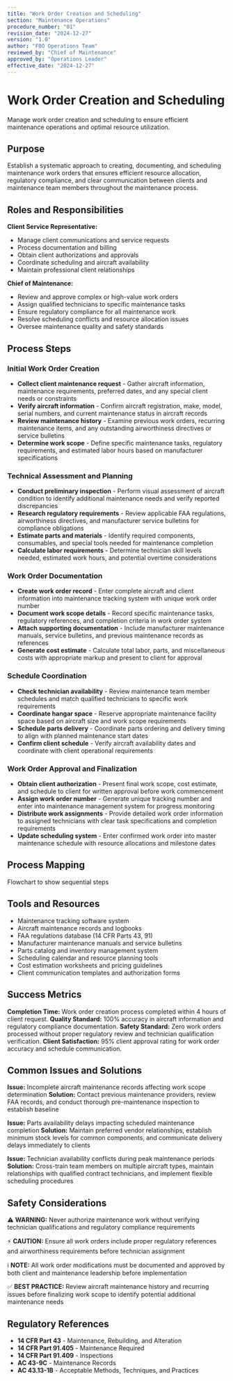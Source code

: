 ```yaml
---
title: "Work Order Creation and Scheduling"
section: "Maintenance Operations"
procedure_number: "01"
revision_date: "2024-12-27"
version: "1.0"
author: "FBO Operations Team"
reviewed_by: "Chief of Maintenance"
approved_by: "Operations Leader"
effective_date: "2024-12-27"
---
```


# Work Order Creation and Scheduling

Manage work order creation and scheduling to ensure efficient maintenance operations and optimal resource utilization.

## Purpose

Establish a systematic approach to creating, documenting, and scheduling maintenance work orders that ensures efficient resource allocation, regulatory compliance, and clear communication between clients and maintenance team members throughout the maintenance process.

## Roles and Responsibilities

**Client Service Representative:**

- Manage client communications and service requests
- Process documentation and billing
- Obtain client authorizations and approvals
- Coordinate scheduling and aircraft availability
- Maintain professional client relationships

**Chief of Maintenance:**

- Review and approve complex or high-value work orders
- Assign qualified technicians to specific maintenance tasks
- Ensure regulatory compliance for all maintenance work
- Resolve scheduling conflicts and resource allocation issues
- Oversee maintenance quality and safety standards
## Process Steps

### Initial Work Order Creation

- **Collect client maintenance request** - Gather aircraft information, maintenance requirements, preferred dates, and any special client needs or constraints
- **Verify aircraft information** - Confirm aircraft registration, make, model, serial numbers, and current maintenance status in aircraft records
- **Review maintenance history** - Examine previous work orders, recurring maintenance items, and any outstanding airworthiness directives or service bulletins
- **Determine work scope** - Define specific maintenance tasks, regulatory requirements, and estimated labor hours based on manufacturer specifications

### Technical Assessment and Planning

- **Conduct preliminary inspection** - Perform visual assessment of aircraft condition to identify additional maintenance needs and verify reported discrepancies
- **Research regulatory requirements** - Review applicable FAA regulations, airworthiness directives, and manufacturer service bulletins for compliance obligations
- **Estimate parts and materials** - Identify required components, consumables, and special tools needed for maintenance completion
- **Calculate labor requirements** - Determine technician skill levels needed, estimated work hours, and potential overtime considerations

### Work Order Documentation

- **Create work order record** - Enter complete aircraft and client information into maintenance tracking system with unique work order number
- **Document work scope details** - Record specific maintenance tasks, regulatory references, and completion criteria in work order system
- **Attach supporting documentation** - Include manufacturer maintenance manuals, service bulletins, and previous maintenance records as references
- **Generate cost estimate** - Calculate total labor, parts, and miscellaneous costs with appropriate markup and present to client for approval

### Schedule Coordination

- **Check technician availability** - Review maintenance team member schedules and match qualified technicians to specific work requirements
- **Coordinate hangar space** - Reserve appropriate maintenance facility space based on aircraft size and work scope requirements
- **Schedule parts delivery** - Coordinate parts ordering and delivery timing to align with planned maintenance start dates
- **Confirm client schedule** - Verify aircraft availability dates and coordinate with client operational requirements

### Work Order Approval and Finalization

- **Obtain client authorization** - Present final work scope, cost estimate, and schedule to client for written approval before work commencement
- **Assign work order number** - Generate unique tracking number and enter into maintenance management system for progress monitoring
- **Distribute work assignments** - Provide detailed work order information to assigned technicians with clear task specifications and completion requirements
- **Update scheduling system** - Enter confirmed work order into master maintenance schedule with resource allocations and milestone dates

## Process Mapping

Flowchart to show sequential steps

## Tools and Resources

- Maintenance tracking software system
- Aircraft maintenance records and logbooks
- FAA regulations database (14 CFR Parts 43, 91)
- Manufacturer maintenance manuals and service bulletins
- Parts catalog and inventory management system
- Scheduling calendar and resource planning tools
- Cost estimation worksheets and pricing guidelines
- Client communication templates and authorization forms

## Success Metrics

**Completion Time:** Work order creation process completed within 4 hours of client request.
**Quality Standard:** 100% accuracy in aircraft information and regulatory compliance documentation.
**Safety Standard:** Zero work orders processed without proper regulatory review and technician qualification verification.
**Client Satisfaction:** 95% client approval rating for work order accuracy and schedule communication.

## Common Issues and Solutions

**Issue:** Incomplete aircraft maintenance records affecting work scope determination
**Solution:** Contact previous maintenance providers, review FAA records, and conduct thorough pre-maintenance inspection to establish baseline

**Issue:** Parts availability delays impacting scheduled maintenance completion
**Solution:** Maintain preferred vendor relationships, establish minimum stock levels for common components, and communicate delivery delays immediately to clients

**Issue:** Technician availability conflicts during peak maintenance periods
**Solution:** Cross-train team members on multiple aircraft types, maintain relationships with qualified contract technicians, and implement flexible scheduling procedures

## Safety Considerations

⚠️ **WARNING:** Never authorize maintenance work without verifying technician qualifications and regulatory compliance requirements



⚡ **CAUTION:** Ensure all work orders include proper regulatory references and airworthiness requirements before technician assignment

ℹ️ **NOTE:** All work order modifications must be documented and approved by both client and maintenance leadership before implementation

✅ **BEST PRACTICE:** Review aircraft maintenance history and recurring issues before finalizing work scope to identify potential additional maintenance needs

## Regulatory References

- **14 CFR Part 43** - Maintenance, Rebuilding, and Alteration
- **14 CFR Part 91.405** - Maintenance Required
- **14 CFR Part 91.409** - Inspections
- **AC 43-9C** - Maintenance Records
- **AC 43.13-1B** - Acceptable Methods, Techniques, and Practices
